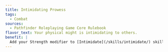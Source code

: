 ```yaml
---
title: Intimidating Prowess
tags:
  - Combat
sources:
  - Pathfinder Roleplaying Game Core Rulebook
flavor_text: Your physical might is intimidating to others.
benefit: |
  Add your Strength modifier to [Intimidate](/skills/intimidate/) skill checks in addition to your Charisma modifier.
---
```


